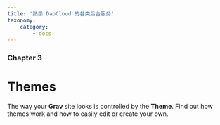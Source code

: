 ```yaml
---
title: '熟悉 DaoCloud 的各类后台服务'
taxonomy:
    category:
        - docs
---
```


### Chapter 3

# Themes

The way your **Grav** site looks is controlled by the **Theme**.  Find out how themes work and how to easily edit or create your own.

